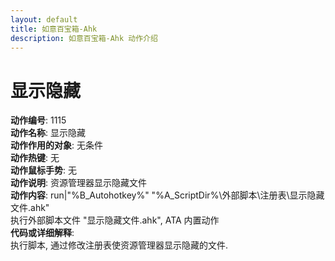 ```yaml
---
layout: default
title: 如意百宝箱-Ahk
description: 如意百宝箱-Ahk 动作介绍
---
```

<link rel="stylesheet" href="../actions/css/atom-one-light.min.css">
<script src="../actions/js/highlight.min.js"></script>
<script>hljs.highlightAll();</script>

# [](#header-2) 显示隐藏
**动作编号**: 1115  
**动作名称**: 显示隐藏  
**动作作用的对象**: 无条件  
**动作热键**: 无  
**动作鼠标手势**: 无  
**动作说明**: 资源管理器显示隐藏文件  
**动作内容**: run|"%B_Autohotkey%" "%A_ScriptDir%\外部脚本\注册表\显示隐藏文件.ahk"  
执行外部脚本文件 "显示隐藏文件.ahk", ATA 内置动作  
**代码或详细解释**:  
执行脚本, 通过修改注册表使资源管理器显示隐藏的文件.  